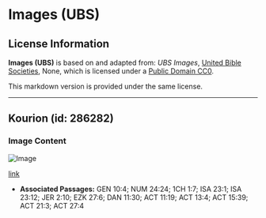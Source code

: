 # Images (UBS)

## License Information

**Images (UBS)** is based on and adapted from: _UBS Images_, [United Bible Societies](https://unitedbiblesocieties.org/), None, which is licensed under a [Public Domain CC0](https://creativecommons.org/public-domain/cc0/).

This markdown version is provided under the same license.



--------------------------------

## Kourion (id: 286282)

### Image Content

![Image](https://cdn.aquifer.bible/aquifer-content/resources/Media/WEB-0205_kourion.jpg)

[link](https://cdn.aquifer.bible/aquifer-content/resources/Media/WEB-0205_kourion.jpg)

* **Associated Passages:** GEN 10:4; NUM 24:24; 1CH 1:7; ISA 23:1; ISA 23:12; JER 2:10; EZK 27:6; DAN 11:30; ACT 11:19; ACT 13:4; ACT 15:39; ACT 21:3; ACT 27:4

